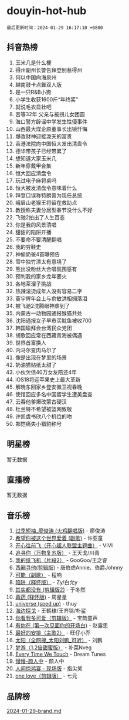 # douyin-hot-hub

`最后更新时间：2024-01-29 16:17:10 +0800`

## 抖音热榜

1. 玉米几是什么梗
1. 得州副州长警告拜登别惹得州
1. 何以中国向海泉州
1. 越南鼓卡点舞双人版
1. 是一只R&B小狗
1. 小学生收获1600斤“年终奖”
1. 就说毛衣显壮吧
1. 苦等32年 父亲与被拐儿女团圆
1. 海口警方辟谣中学发生性侵事件
1. 山西最大煤企原董事长出镜忏悔
1. 爆改财神迎接泼天的富贵
1. 香港法院向中国恒大发出清盘令
1. 德华带孩子已经带累了
1. 想知道大家玉米几
1. 新年穿戴甲合集
1. 恒大回应清盘令
1. 玩过电子麻将桌吗
1. 恒大被发清盘令意味着什么
1. 拜登口误称特朗普为现任总统
1. 峨眉山老猴王将留在救助点
1. 教授称夫妻分居型春节没什么不好
1. 飞驰2拍出了人生百态
1. 你是我的风景清唱
1. 甜甜的陷阱开播
1. 不要命不要清醒翻唱
1. 我的穷鞋史
1. 神偷奶爸4首曝预告
1. 雪中独竹漂太有意境了
1. 熊出没粉丝大合唱氛围感有
1. 预判我的家乡龙年要火
1. 各地茶溜子挑战
1. 热辣滚烫成年人没有容易二字
1. 董宇辉年会上与俞敏洪相拥落泪
1. 被飞驰2沈腾眼神虐到了
1. 内蒙古一动物园通报猴猫共处
1. 沈阳通报女子早市买鱿鱼被收700
1. 韩国瑜拜会台湾民众党团
1. 胡歌回应常在西藏青海被偶遇
1. 世界首富换人
1. 内马尔变肉马尔了
1. 像是出现在梦里的场景
1. 奶油猫贴纸太甜了
1. 小伙欠债40万女友陪还4年
1. iOS18将迎苹果史上最大革新
1. 解晓东回家乡登安徽卫视春晚
1. 使馆回应多名中国留学生遭美盘查
1. 云吞他爹爆改蒙古硬汉
1. 杜兰特不希望被篮网致敬
1. 许凯虞书欣八个机位的吻
1. 郑恺痛失小猎豹称号

## 明星榜

暂无数据

## 直播榜

暂无数据

## 音乐榜

1. [过季短袖_廖俊涛 (火鸡翻唱版)](https://sf6-cdn-tos.douyinstatic.com/obj/tos-cn-ve-2774/ogQVJl0tRBKxQgZji7YClFEBrVDeHpPTWfCZbQ) - 廖俊涛
1. [希望你被这个世界爱着 (副歌)](https://sf3-cdn-tos.douyinstatic.com/obj/tos-cn-ve-2774/oUHCmWQfZlE3QQBKBeD8rCFLpJzPgCpImhsxMt) - 许亚童
1. [开心往前飞（开心超人联盟主题曲）](https://sf86-cdn-tos.douyinstatic.com/obj/tos-cn-ve-2774/9d8fb7c82cf1421fb93a9fe925275e0a) - VIVI
1. [追寻你（万物复苏版）](https://sf86-cdn-tos.douyinstatic.com/obj/tos-cn-ve-2774/oYeAZJsbjIDit9APmBg8u6uDUQnHmoCf3gbo74) - 王天戈/川青
1. [我的纸飞机（片段2）](https://sf86-cdn-tos.douyinstatic.com/obj/tos-cn-ve-2774/oM2ZrKcg2CD5AeRB2gkeXOFB1IxAGJdZPazYHf) - GooGoo/王之睿
1. [西厢寻他(剪辑版)](https://sf86-cdn-tos.douyinstatic.com/obj/tos-cn-ve-2774/oUsAVfAQKlRNxEv5qxvIB8o5qmIWUcXbzJKJhw) - 唐伯虎Annie、伯爵Johnny
1. [可能（副歌）](https://sf3-cdn-tos.douyinstatic.com/obj/tos-cn-ve-2774/cde1731888894259b333569393c2fb51) - 程响
1. [陷阱（释怀版）](https://sf3-cdn-tos.douyinstatic.com/obj/tos-cn-ve-2774/oE8C21LeZrzKLDFfQYgMzx4GAIHageG5IzayY7) - Zy/白允y
1. [其实都没有 (剪辑版2)](https://sf86-cdn-tos.douyinstatic.com/obj/tos-cn-ve-2774/oEBNQenHZtBhxYjGgUDQk0BCHTigQafgFlbQ7k) - 于冬然
1. [毒药 (释怀版)](https://sf6-cdn-tos.douyinstatic.com/obj/tos-cn-ve-2774/oYILMEAzspdZBIzy4frJNB8ZHPHWAhiwowd4Ad) - 周星星
1. [universe (sped up)](https://sf86-cdn-tos.douyinstatic.com/obj/tos-cn-ve-2774/oIQnurQLDCsdYeegkM4CKuVb23MZBXtX6QB8bv) - thuy
1. [海边探戈](https://sf86-cdn-tos.douyinstatic.com/obj/tos-cn-ve-2774/os9gE0VQCGqt6VQkZDyBBYvfSDY0QFe3vVmubn) - 王鹤棣/王齐铭/朴鲨
1. [你看我多可爱（剪辑版）](https://sf86-cdn-tos.douyinstatic.com/obj/tos-cn-ve-2774/018d241ee66a4a189b2fa9ea2fe3363d) - 宝韵童声
1. [有你在 (第一次见面你的开场白)](https://sf86-cdn-tos.douyinstatic.com/obj/tos-cn-ve-2774/oAthrQ3ClJBfI57uBoFEgNDYtNCZ0TSYQQfxQ0) - 赵露思
1. [最好的安排（主歌2）](https://sf3-cdn-tos.douyinstatic.com/obj/tos-cn-ve-2774/oMMZX1DuHpMwgoDztBmZswgQnbCeeANZxBHkFY) - 旺仔小乔
1. [太阳（全网搜_太阳刘鹏_可听）](https://sf86-cdn-tos.douyinstatic.com/obj/tos-cn-ve-2774/ogWbyIQnlBFImVbeDocRdCIYtBHlbJXgfZMvgz) - 刘鹏
1. [梦游（1.2倍甜蜜版）](https://sf86-cdn-tos.douyinstatic.com/obj/tos-cn-ve-2774/o4gyAUm8hwufoEABmwVIiQtHsFuGzAEEWtNMzo) - 补菜Nveg
1. [Every Time We Touch](https://sf86-cdn-tos.douyinstatic.com/obj/tos-cn-ve-2774/ogN6lUKQeBBfEVhIOMikG1CcJjugxk1tztZyhP) - Dream Tunes
1. [慢慢-颜人中](https://sf86-cdn-tos.douyinstatic.com/obj/tos-cn-ve-2774/ocjHNfBXdBxQNC8ZGAeoLMFTUgtBg8bkExunDC) - 颜人中
1. [人间惊鸿宴 - 现场版](https://sf86-cdn-tos.douyinstatic.com/obj/tos-cn-ve-2774/osF4mrPePAf2Yv8Wfr5fATCHZwL5h1QiGQAKwz) - 指尖笑
1. [one love（剪辑版）](https://sf86-cdn-tos.douyinstatic.com/obj/tos-cn-ve-2774/o4utbbKzHedACBQ0bkG7ZBgUvDQzbBDnYd1f1k) - 七元

## 品牌榜

[2024-01-29-brand.md](2024-01-29-brand.md)
